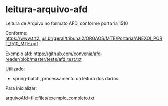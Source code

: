 # leitura-arquivo-afd


Leitura de Arquivo no formato AFD, conforme portaria 1510

Conforme: https://www.trt2.jus.br/geral/tribunal2/ORGAOS/MTE/Portaria/ANEXOI_PORT_1510_MTE.pdf

Exemplo afd: https://github.com/convenia/afd-reader/blob/master/tests/afd_test.txt

Utilizado:

- spring-batch, processamento da leitura dos dados.

Para Inicializar:

arquivoAfd=file:files/exemplo_completo.txt
